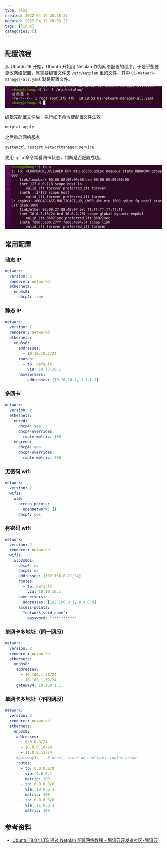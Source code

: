 ```yaml
---
type: blog
created: 2022-04-19 20:38:27
updated: 2022-04-19 20:38:27
tags: [linux]
categories: []
---
```


## 配置流程

从 Ubuntu 18 开始，Ubuntu 开始用 Netplan 作为网络配置的程序，于是乎想要更改网络配置，就需要编辑文件夹 `/etc/netplan` 里的文件，其中 `01-network-manager-all.yaml` 就是配置文件。

![](附件/image/ubuntu中的网络配置_image_1.png)

编辑完配置文件后，执行如下命令使配置文件生效：

```bash
netplat apply
```

之后重启网络服务

```bash
systemctl restart NetworkManager.service
```

使用 `ip a` 命令常看网卡状态，判断是否配置成功。

![](附件/image/ubuntu中的网络配置_image_2.png)

## 常用配置

### 动态 IP

```yaml
network:
  version: 2
  renderer: networkd
  ethernets:
    enp3s0:
      dhcp4: true
```

### 静态 IP

```yaml
network:
  version: 2
  renderer: networkd
  ethernets:
    enp3s0:
      addresses:
        - 10.10.10.2/24
      routes: 
        - to: default
          via: 10.10.10.1
      nameservers:
          addresses: [10.10.10.1, 1.1.1.1]
```

### 多网卡

```yaml
network:
  version: 2
  ethernets:
    enred:
      dhcp4: yes
      dhcp4-overrides:
        route-metric: 100
    engreen:
      dhcp4: yes
      dhcp4-overrides:
        route-metric: 200
```

### 无密码 wifi

```yaml
network:
  version: 2
  wifis:
    wl0:
      access-points:
        opennetwork: {}
      dhcp4: yes
```

### 有密码 wifi

```yaml
network:
  version: 2
  renderer: networkd
  wifis:
    wlp2s0b1:
      dhcp4: no
      dhcp6: no
      addresses: [192.168.0.21/24]
      routes: 
        - to: default
          via: 10.10.10.1
      nameservers:
        addresses: [192.168.0.1, 8.8.8.8]
      access-points:
        "network_ssid_name":
          password: "**********"
```

### 单网卡多地址（同一网段）

```yaml
network:
  version: 2
  renderer: networkd
  ethernets:
    enp3s0:
     addresses:
       - 10.100.1.38/24
       - 10.100.1.39/24
     gateway4: 10.100.1.1
```

### 单网卡多地址（不同网段）

```yaml
network:
  version: 2
  renderer: networkd
  ethernets:
    enp3s0:
     addresses:
       - 9.0.0.9/24
       - 10.0.0.10/24
       - 11.0.0.11/24
     #gateway4:    # unset, since we configure routes below
     routes:
       - to: 0.0.0.0/0
         via: 9.0.0.1
         metric: 100
       - to: 0.0.0.0/0
         via: 10.0.0.1
         metric: 100
       - to: 0.0.0.0/0
         via: 11.0.0.1
         metric: 100
```

## 参考资料

- [Ubuntu 18.04 LTS 通过 Netplan 配置网络教程 - 腾讯云开发者社区-腾讯云](https://cloud.tencent.com/developer/article/1699857)
